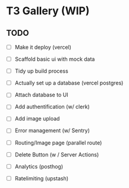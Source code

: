 # T3 Gallery (WIP)

## TODO

 - [ ] Make it deploy (vercel)
 - [ ] Scaffold basic ui with mock data
 - [ ] Tidy up build process
 - [ ] Actually set up a database (vercel postgres)
 - [ ] Attach database to UI
 - [ ] Add authentification (w/ clerk)
 - [ ] Add image upload
 - [ ] Error management (w/ Sentry)
 - [ ] Routing/Image page (parallel route)
 - [ ] Delete Button (w / Server Actions)
 - [ ] Analytics (posthog)
 - [ ] Ratelimiting (upstash)


